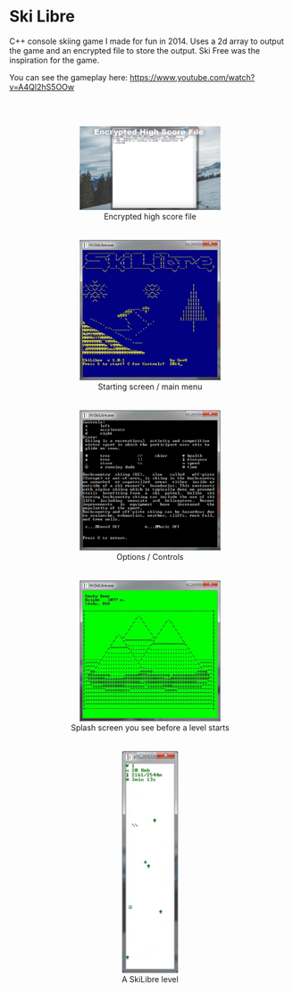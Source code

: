 # Ski Libre
C++ console skiing game I made for fun in 2014. Uses a 2d array to output the game and an encrypted file to store the output. Ski Free was the inspiration for the game.

You can see the gameplay here: https://www.youtube.com/watch?v=A4QI2hS5OOw


<br><br>

<p align="center">
<img src="https://raw.githubusercontent.com/gh28942/Ski-Libre/master/screenshot/scr-skilibre-1.jpg" width="50%">
<br>Encrypted high score file</br>
<br><br>

<img src="https://raw.githubusercontent.com/gh28942/Ski-Libre/master/screenshot/scr-skilibre-2.jpg" width="50%">
<br>Starting screen / main menu</br>
<br><br>

<img src="https://raw.githubusercontent.com/gh28942/Ski-Libre/master/screenshot/scr-skilibre-3.jpg" width="50%">
<br>Options / Controls</br>
<br><br>

<img src="https://raw.githubusercontent.com/gh28942/Ski-Libre/master/screenshot/scr-skilibre-4.jpg" width="50%">
<br>Splash screen you see before a level starts</br>
<br><br>

<img src="https://raw.githubusercontent.com/gh28942/Ski-Libre/master/screenshot/scr-skilibre-5.jpg" width="20%">
<br>A SkiLibre level</br>
<br><br>
</p>
